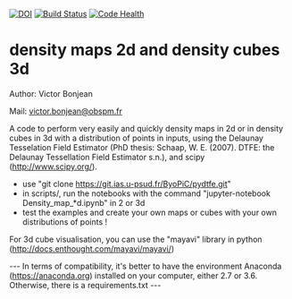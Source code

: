 [![DOI](https://zenodo.org/badge/76566234.svg)](https://zenodo.org/badge/latestdoi/76566234) [![Build Status](https://travis-ci.org/vicbonj/pydtfe.svg?branch=master)](https://travis-ci.org/vicbonj/pydtfe) [![Code Health](https://landscape.io/github/vicbonj/density/master/landscape.svg?style=flat)](https://landscape.io/github/vicbonj/density/master)

# density maps 2d and density cubes 3d

Author: Victor Bonjean

Mail: victor.bonjean@obspm.fr



A code to perform very easily and quickly density maps in 2d or in density cubes in 3d with a distribution of points in inputs, using the Delaunay Tesselation Field Estimator (PhD thesis: Schaap, W. E. (2007). DTFE: the Delaunay Tessellation Field Estimator s.n.), and scipy (http://www.scipy.org/).


- use "git clone https://git.ias.u-psud.fr/ByoPiC/pydtfe.git"
- in scripts/, run the notebooks with the command "jupyter-notebook Density_map_*d.ipynb" in 2 or 3d
- test the examples and create your own maps or cubes with your own distributions of points !

For 3d cube visualisation, you can use the "mayavi" library in python (http://docs.enthought.com/mayavi/mayavi/)

--- In terms of compatibility, it's better to have the environment Anaconda (https://anaconda.org) installed on your computer, either 2.7 or 3.6. Otherwise, there is a requirements.txt ---
